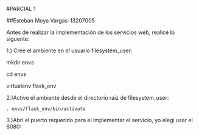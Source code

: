 #PARCIAL 1

##Esteban Moya Vargas-13207005

Antes de realizar la implementación de los servicios web, realicé lo siguente:

1.) Cree el ambiente en el usuario filesystem_user:


mkdir envs


cd envs


virtualenv flask_env

2.)Active el ambiente desde el directorio raiz de filesystem_user:


	. envs/flask_env/bin/activate

3.)Abrí el puerto requerido para el implementar el servicio, yo elegi usar el 8080:

	
	
	
	
	



